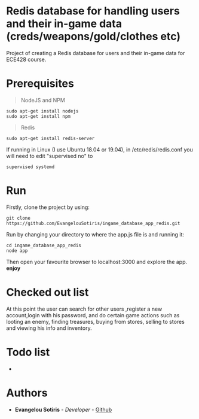 # Redis database for handling users and their in-game data (creds/weapons/gold/clothes etc)
Project of creating a Redis database for users and their in-game data for ECE428 course.

# Prerequisites
> NodeJS and NPM
```
sudo apt-get install nodejs
sudo apt-get install npm
```
> Redis
```
sudo apt-get install redis-server
```
If running in Linux (I use Ubuntu 18.04 or 19.04), in /etc/redis/redis.conf you will need to edit "supervised no" to
```
supervised systemd
```

# Run
Firstly, clone the project by using:
```
git clone https://github.com/EvangelouSotiris/ingame_database_app_redis.git
```
Run by changing your directory to where the app.js file is and running it:
```
cd ingame_database_app_redis
node app
```
Then open your favourite browser to localhost:3000 and explore the app. **enjoy**

# Checked out list
At this point the user can search for other users ,register a new account,login with his password, and do certain game actions such as looting an enemy, finding treasures, buying from stores, selling to stores and viewing his info and inventory.

# Todo list
-

# Authors
* **Evangelou Sotiris** - *Developer* - [Github](https://github.com/EvangelouSotiris)
